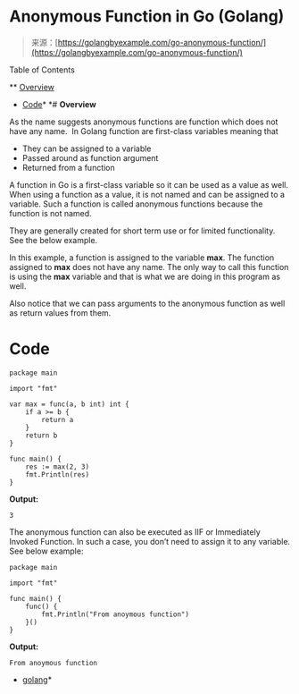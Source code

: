 <!--yml
category: 未分类
date: 2024-10-13 06:11:11
-->

# Anonymous Function in Go (Golang)

> 来源：[https://golangbyexample.com/go-anonymous-function/](https://golangbyexample.com/go-anonymous-function/)

Table of Contents

 **   [Overview](#Overview "Overview")
*   [Code](#Code "Code")*  *# **Overview**

As the name suggests anonymous functions are function which does not have any name.  In Golang function are first-class variables meaning that

*   They can be assigned to a variable
*   Passed around as function argument
*   Returned from a function

A function in Go is a first-class variable so it can be used as a value as well. When using a function as a value, it is not named and can be assigned to a variable. Such a function is called anonymous functions because the function is not named.

They are generally created for short term use or for limited functionality. See the below example.

In this example, a function is assigned to the variable **max**. The function assigned to **max** does not have any name. The only way to call this function is using the **max** variable and that is what we are doing in this program as well.

Also notice that we can pass arguments to the anonymous function as well as return values from them.

# **Code**

```
package main

import "fmt"

var max = func(a, b int) int {
    if a >= b {
        return a
    }
    return b
}

func main() {
    res := max(2, 3)
    fmt.Println(res)
}
```

**Output:**

```
3
```

The anonymous function can also be executed as IIF or Immediately Invoked Function. In such a case, you don’t need to assign it to any variable. See below example:

```
package main

import "fmt"

func main() {
    func() {
        fmt.Println("From anoymous function")
    }()
}
```

**Output:**

```
From anoymous function
```

*   [golang](https://golangbyexample.com/tag/golang/)*